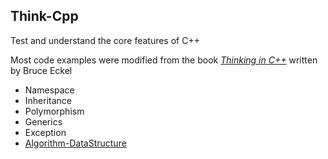 ## Think-Cpp
Test and understand the core features of C++

Most code examples were modified from the book [_Thinking in C++_](http://mindview.net/Books/TICPP/ThinkingInCPP2e.html "Thinking in C++") written by Bruce Eckel


- Namespace
- Inheritance
- Polymorphism
- Generics
- Exception
- [Algorithm-DataStructure](./Algorithm-DataStructure)
